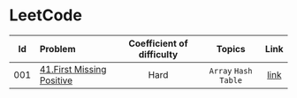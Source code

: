 # LeetCode

|Id|Problem|Coefficient of difficulty|Topics|Link|
|:---:|:---|:---:|:---:|:---:|
|001|[41.First Missing Positive]()|Hard|`Array`  `Hash Table`|[link](https://leetcode.com/problems/first-missing-positive/description)

